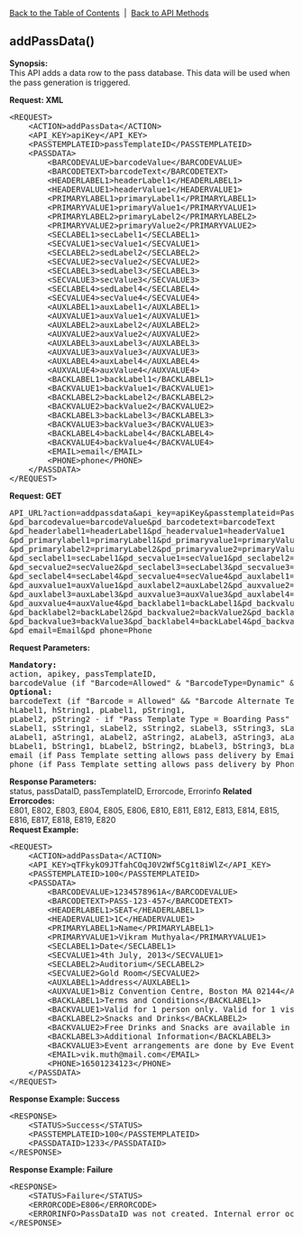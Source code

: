 <a href="/1.3/README.md">Back to the Table of Contents</a>&nbsp;&nbsp;|&nbsp;&nbsp;<a href="API_FUNCTIONS.md">Back to API Methods</a>
<h2>addPassData()</h2>
<p><strong>Synopsis:</strong><br />
This API adds a data row to the pass database. This data will be used when the pass generation is triggered.</p>
<div><strong>Request: XML</strong></div>
<pre>&lt;REQUEST&gt;
    &lt;ACTION&gt;addPassData&lt;/ACTION&gt;
    &lt;API_KEY&gt;apiKey&lt;/API_KEY&gt;
    &lt;PASSTEMPLATEID&gt;passTemplateID&lt;/PASSTEMPLATEID&gt;
    &lt;PASSDATA&gt;
        &lt;BARCODEVALUE&gt;barcodeValue&lt;/BARCODEVALUE&gt;
        &lt;BARCODETEXT&gt;barcodeText&lt;/BARCODETEXT&gt;
        &lt;HEADERLABEL1&gt;headerLabel1&lt;/HEADERLABEL1&gt;
        &lt;HEADERVALUE1&gt;headerValue1&lt;/HEADERVALUE1&gt;
        &lt;PRIMARYLABEL1&gt;primaryLabel1&lt;/PRIMARYLABEL1&gt;
        &lt;PRIMARYVALUE1&gt;primaryValue1&lt;/PRIMARYVALUE1&gt; 
        &lt;PRIMARYLABEL2&gt;primaryLabel2&lt;/PRIMARYLABEL2&gt;
        &lt;PRIMARYVALUE2&gt;primaryValue2&lt;/PRIMARYVALUE2&gt; 
        &lt;SECLABEL1&gt;secLabel1&lt;/SECLABEL1&gt;
        &lt;SECVALUE1&gt;secValue1&lt;/SECVALUE1&gt;
        &lt;SECLABEL2&gt;sedLabel2&lt;/SECLABEL2&gt;
        &lt;SECVALUE2&gt;secValue2&lt;/SECVALUE2&gt;
        &lt;SECLABEL3&gt;sedLabel3&lt;/SECLABEL3&gt;
        &lt;SECVALUE3&gt;secValue3&lt;/SECVALUE3&gt;
        &lt;SECLABEL4&gt;sedLabel4&lt;/SECLABEL4&gt;
        &lt;SECVALUE4&gt;secValue4&lt;/SECVALUE4&gt;
        &lt;AUXLABEL1&gt;auxLabel1&lt;/AUXLABEL1&gt;
        &lt;AUXVALUE1&gt;auxValue1&lt;/AUXVALUE1&gt;
        &lt;AUXLABEL2&gt;auxLabel2&lt;/AUXLABEL2&gt;
        &lt;AUXVALUE2&gt;auxValue2&lt;/AUXVALUE2&gt;
        &lt;AUXLABEL3&gt;auxLabel3&lt;/AUXLABEL3&gt;
        &lt;AUXVALUE3&gt;auxValue3&lt;/AUXVALUE3&gt;
        &lt;AUXLABEL4&gt;auxLabel4&lt;/AUXLABEL4&gt;
        &lt;AUXVALUE4&gt;auxValue4&lt;/AUXVALUE4&gt;
        &lt;BACKLABEL1&gt;backLabel1&lt;/BACKLABEL1&gt;
        &lt;BACKVALUE1&gt;backValue1&lt;/BACKVALUE1&gt;
        &lt;BACKLABEL2&gt;backLabel2&lt;/BACKLABEL2&gt;
        &lt;BACKVALUE2&gt;backValue2&lt;/BACKVALUE2&gt;
        &lt;BACKLABEL3&gt;backLabel3&lt;/BACKLABEL3&gt;
        &lt;BACKVALUE3&gt;backValue3&lt;/BACKVALUE3&gt;
        &lt;BACKLABEL4&gt;backLabel4&lt;/BACKLABEL4&gt;
        &lt;BACKVALUE4&gt;backValue4&lt;/BACKVALUE4&gt;
        &lt;EMAIL&gt;email&lt;/EMAIL&gt;
        &lt;PHONE&gt;phone&lt;/PHONE&gt;
    &lt;/PASSDATA&gt;    
&lt;/REQUEST&gt;</pre>
<div><strong>Request: GET</strong></div>
<pre>API_URL?action=addpassdata&amp;api_key=apiKey&amp;passtemplateid=PassTemplateID
&amp;pd_barcodevalue=barcodeValue&amp;pd_barcodetext=barcodeText
&amp;pd_headerlabel1=headerLabel1&amp;pd_headervalue1=headerValue1
&amp;pd_primarylabel1=primaryLabel1&amp;pd_primaryvalue1=primaryValue1
&amp;pd_primarylabel2=primaryLabel2&amp;pd_primaryvalue2=primaryValue2
&amp;pd_seclabel1=secLabel1&amp;pd_secvalue1=secValue1&amp;pd_seclabel2=secLabel2
&amp;pd_secvalue2=secValue2&amp;pd_seclabel3=secLabel3&amp;pd_secvalue3=secValue3
&amp;pd_seclabel4=secLabel4&amp;pd_secvalue4=secValue4&amp;pd_auxlabel1=auxLabel1
&amp;pd_auxvalue1=auxValue1&amp;pd_auxlabel2=auxLabel2&amp;pd_auxvalue2=auxValue2
&amp;pd_auxlabel3=auxLabel3&amp;pd_auxvalue3=auxValue3&amp;pd_auxlabel4=auxLabel4
&amp;pd_auxvalue4=auxValue4&amp;pd_backlabel1=backLabel1&amp;pd_backvalue1=backValue1
&amp;pd_backlabel2=backLabel2&amp;pd_backvalue2=backValue2&amp;pd_backlabel3=backLabel3
&amp;pd_backvalue3=backValue3&amp;pd_backlabel4=backLabel4&amp;pd_backvalue4=backValue4
&amp;pd_email=Email&amp;pd_phone=Phone</pre>
<div><strong>Request Parameters:</strong></div>
<pre><strong>Mandatory:</strong>
action, apikey, passTemplateID, 
barcodeValue (if "Barcode=Allowed" &amp; "BarcodeType=Dynamic" &amp; "BarcodeValueSource=API" for Pass Template otherwise IGNORED)
<strong>Optional: </strong>
barcodeText (if "Barcode = Allowed" &amp;&amp; "Barcode Alternate Text = API" for Pass Template otherwise IGNORED), 
hLabel1, hString1, pLabel1, pString1, 
pLabel2, pString2 - if "Pass Template Type = Boarding Pass" otherwise IGNORED, 
sLabel1, sString1, sLabel2, sString2, sLabel3, sString3, sLabel4, sString4, 
aLabel1, aString1, aLabel2, aString2, aLabel3, aString3, aLabel4, aString4, 
bLabel1, bString1, bLabel2, bString2, bLabel3, bString3, bLabel4, bString4,
email (if Pass Template setting allows pass delivery by Email, otherwise IGNORED),
phone (if Pass Template setting allows pass delivery by Phone, otherwise IGNORED )</pre>
<strong>Response Parameters:</strong><br />
status, passDataID, passTemplateID, Errorcode, Errorinfo
<strong>Related Errorcodes: </strong><br />
E801, E802, E803, E804, E805, E806, E810, E811, E812, E813, E814, E815, E816, E817, E818, E819, E820
<div><strong>Request Example:</strong></div>
<pre>&lt;REQUEST&gt;
    &lt;ACTION&gt;addPassData&lt;/ACTION&gt;
    &lt;API_KEY&gt;qTFkykO9JTfahCOqJ0V2Wf5Cg1t8iWlZ&lt;/API_KEY&gt;
    &lt;PASSTEMPLATEID&gt;100&lt;/PASSTEMPLATEID&gt;
    &lt;PASSDATA&gt;
        &lt;BARCODEVALUE&gt;1234578961A&lt;/BARCODEVALUE&gt;
        &lt;BARCODETEXT&gt;PASS-123-457&lt;/BARCODETEXT&gt;
        &lt;HEADERLABEL1&gt;SEAT&lt;/HEADERLABEL1&gt;
        &lt;HEADERVALUE1&gt;1C&lt;/HEADERVALUE1&gt;
        &lt;PRIMARYLABEL1&gt;Name&lt;/PRIMARYLABEL1&gt;
        &lt;PRIMARYVALUE1&gt;Vikram Muthyala&lt;/PRIMARYVALUE1&gt; 
        &lt;SECLABEL1&gt;Date&lt;/SECLABEL1&gt;
        &lt;SECVALUE1&gt;4th July, 2013&lt;/SECVALUE1&gt;
        &lt;SECLABEL2&gt;Auditorium&lt;/SECLABEL2&gt;
        &lt;SECVALUE2&gt;Gold Room&lt;/SECVALUE2&gt;
        &lt;AUXLABEL1&gt;Address&lt;/AUXLABEL1&gt;
        &lt;AUXVALUE1&gt;Biz Convention Centre, Boston MA 02144&lt;/AUXVALUE1&gt;
        &lt;BACKLABEL1&gt;Terms and Conditions&lt;/BACKLABEL1&gt;
        &lt;BACKVALUE1&gt;Valid for 1 person only. Valid for 1 visit only. Expires July 6th, 2013. Valid ID required if requested.&lt;/BACKVALUE1&gt;
        &lt;BACKLABEL2&gt;Snacks and Drinks&lt;/BACKLABEL2&gt;
        &lt;BACKVALUE2&gt;Free Drinks and Snacks are available in the main lobby.&lt;/BACKVALUE2&gt;
        &lt;BACKLABEL3&gt;Additional Information&lt;/BACKLABEL3&gt;
        &lt;BACKVALUE3&gt;Event arrangements are done by Eve Event Arrangement. Please take a small survey to win a free ticket for our next event. https://www.survey.com/event/12748493fgh/&lt;/BACKVALUE3&gt;
        &lt;EMAIL&gt;vik.muth@mail.com&lt;/EMAIL&gt;
        &lt;PHONE&gt;16501234123&lt;/PHONE&gt;
    &lt;/PASSDATA&gt;    
&lt;/REQUEST&gt;</pre>
<div><strong>Response Example: Success</strong></div>
<pre>&lt;RESPONSE&gt;
    &lt;STATUS&gt;Success&lt;/STATUS&gt;
    &lt;PASSTEMPLATEID&gt;100&lt;/PASSTEMPLATEID&gt;
    &lt;PASSDATAID&gt;1233&lt;/PASSDATAID&gt;
&lt;/RESPONSE&gt;</pre>
<div><strong>Response Example: Failure</strong></div>
<pre>&lt;RESPONSE&gt;
    &lt;STATUS&gt;Failure&lt;/STATUS&gt;
    &lt;ERRORCODE&gt;E806&lt;/ERRORCODE&gt;
    &lt;ERRORINFO&gt;PassDataID was not created. Internal error occurred.&lt;/ERRORINFO&gt;
&lt;/RESPONSE&gt;</pre>

